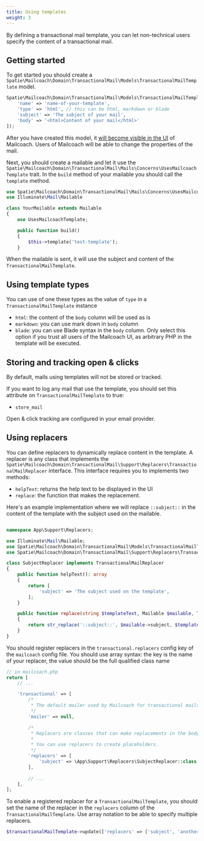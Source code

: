 ```yaml
---
title: Using templates
weight: 3
---
```


By defining a transactional mail template, you can let non-technical users specify the content of a transactional mail.

## Getting started

To get started you should create a `Spatie\Mailcoach\Domain\TransactionalMail\Models\TransactionalMailTemplate` model.

```php
Spatie\Mailcoach\Domain\TransactionalMail\Models\TransactionalMailTemplate::create([
    'name' => 'name-of-your-template',
    'type' => 'html', // this can be html, markdown or blade
    'subject' => 'The subject of your mail',
    'body' => '<html>Content of your mail</html>'
]);
```

After you have created this model, it [will become visible in the UI](/docs/laravel-mailcoach/v5/using-mailcoach/transactional#defining-transactional-mail-templates) of Mailcoach. Users of Mailcoach will be able to change the properties of the mail.

Next, you should create a mailable and let it use the `Spatie\Mailcoach\Domain\TransactionalMail\Mails\Concerns\UsesMailcoachTemplate` trait. In the `build` method of your mailable you should call the `template` method.

```php
use Spatie\Mailcoach\Domain\TransactionalMail\Mails\Concerns\UsesMailcoachTemplate
use Illuminate\Mail\Mailable

class YourMailable extends Mailable
{
    use UsesMailcoachTemplate;

    public function build()
    {
        $this->template('test-template');
    }
```

When the mailable is sent, it will use the subject and content of the `TransactionalMailTemplate`.

## Using template types

You can use of one these types as the value of `type` in a `TransactionalMailTemplate` instance

- `html`: the content of the `body` column will be used as is
- `markdown`: you can use mark down in  `body` column
- `blade`: you can use Blade syntax in the `body` column. Only select this option if you trust all users of the Mailcoach UI, as arbitrary PHP in the template will be executed.

## Storing and tracking open & clicks

By default, mails using templates will not be stored or tracked.

If you want to log any mail that use the template, you should set this attribute on `TransactionalMailTemplate` to true:

- `store_mail`

Open & click tracking are configured in your email provider.

## Using replacers

You can define replacers to dynamically replace content in the template. A replacer is any class that implements the `Spatie\Mailcoach\Domain\TransactionalMail\Support\Replacers\TransactionalMailReplacer` interface. This interface requires you to implements two methods:

- `helpText`: returns the help text to be displayed in the UI
- `replace`: the function that makes the replacement.

Here's an example implementation where we will replace `::subject::` in the content of the template with the subject used on the mailable.

```php

namespace App\Support\Replacers;

use Illuminate\Mail\Mailable;
use Spatie\Mailcoach\Domain\TransactionalMail\Models\TransactionalMailTemplate;
use Spatie\Mailcoach\Domain\TransactionalMail\Support\Replacers\TransactionalMailReplacer;

class SubjectReplacer implements TransactionalMailReplacer
{
    public function helpText(): array
    {
        return [
            'subject' => 'The subject used on the template',
        ];
    }

    public function replace(string $templateText, Mailable $mailable, TransactionalMailTemplate $template): string
    {
        return str_replace('::subject::', $mailable->subject, $templateText);
    }
}
```

You should register replacers in the `transactional.replacers` config key of the `mailcoach` config file. You should use array syntax: the key is the name of your replacer, the value should be the full qualified class name

```php
// in mailcoach.php
return [
    // ...

    'transactional' => [
        /*
         * The default mailer used by Mailcoach for transactional mails.
         */
        'mailer' => null,

        /*
         * Replacers are classes that can make replacements in the body of transactional mails.
         *
         * You can use replacers to create placeholders.
         */
        'replacers' => [
            'subject' => \App\Support\Replacers\SubjectReplacer::class,
        ],
        
        // ...
    ],
];
```

To enable a registered replacer for a `TransactionalMailTemplate`, you should set the name of the replacer in the `replacers` column of the `TransactionalMailTemplate`. Use array notation to be able to specify multiple replacers.

```php
$transactionalMailTemplate->update(['replacers' => ['subject', 'another_replacer']])
```
